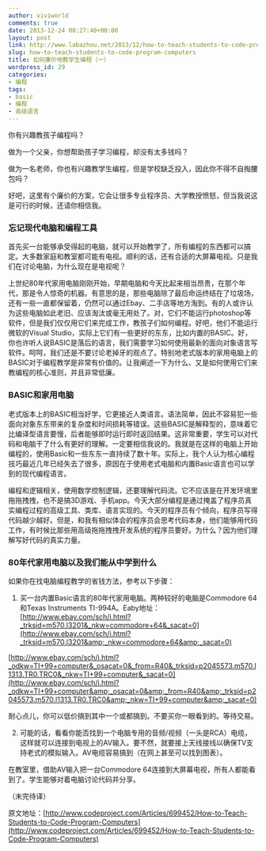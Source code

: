 ```yaml
---
author: viviworld
comments: true
date: 2013-12-24 08:27:40+00:00
layout: post
link: http://www.labazhou.net/2013/12/how-to-teach-students-to-code-program-computers/
slug: how-to-teach-students-to-code-program-computers
title: 如何廉价地教学生编程（一）
wordpress_id: 29
categories:
- 编程
tags:
- basic
- 编程
- 高级语言
---
```


你有兴趣教孩子编程吗？

做为一个父亲，你想帮助孩子学习编程，却没有太多钱吗？

做为一名老师，你也有兴趣教学生编程，但是学校缺乏投入，因此你不得不自掏腰包吗？

好吧，这里有个廉价的方案，它会让很多专业程序员、大学教授愤怒，但当我说这是可行的时候，还请你相信我。

### 忘记现代电脑和编程工具

首先买一台能够承受得起的电脑，就可以开始教学了，所有编程的东西都可以搞定。大多数家庭和教室都可能有电视。顺利的话，还有合适的大屏幕电视。只是我们在讨论电脑，为什么现在是电视呢？

上世纪80年代家用电脑刚刚开始，早期电脑和今天比起来相当昂贵，在那个年代，那是令人惊奇的机器。有意思的是，那些电脑除了最后命运终结在了垃圾场，还有一些一直都保留着，仍然可以通过Ebay、二手店等地方淘到。有的人或许认为这些电脑如此老旧、应该淘汰或毫无用处了。对，它们不能运行photoshop等软件，但是我们仅仅用它们来完成工作，教孩子们如何编程。好吧，他们不能运行微软的Visual Studio，实际上它们有一些更好的东东，比如内置的BASIC。好，你也许听人说BASIC是落后的语言，我们需要学习如何使用最新的面向对象语言写软件。呵呵，我们还是不要讨论老掉牙的观点了。特别地老式版本的家用电脑上的BASIC对于编程教学是非常有价值的。让我阐述一下为什么、又是如何使用它们来教编程的核心准则，并且非常低廉。

### BASIC和家用电脑

老式版本上的BASIC相当好学，它更接近人类语言。语法简单，因此不容易犯一些面向对象东东带来的复杂度和时间损耗等错误。这些BASIC是解释型的，意味着它比编译型语言要慢，后者能够即时运行即时返回结果。这非常重要，学生可以对代码和电脑干了什么有更好的理解。一定要相信我说的。我就是在这样的电脑上开始编程的，使用Basic和一些东东一直持续了数十年。实际上，我个人认为核心编程技巧最近几年已经失去了很多，原因在于使用老式电脑和内置Basic语言也可以学到的现代编程语言。

编程和逻辑相关，使用数学控制逻辑，还要理解代码流。它不应该是在开发环境里拖拖拽拽，也不是搞3D游戏、手机app。今天大部分编程是通过掩盖了程序员真实编程过程的高级工具、类库、语言实现的。今天的程序员有个倾向，程序员写得代码越少越好。但是，和我有相似体会的程序员会思考代码本身，他们能够用代码工作，有时候比那些用高级拖拖拽拽开发系统的程序员要好。为什么？因为他们理解写好代码的真实力量。

### 80年代家用电脑以及我们能从中学到什么

如果你在找电脑编程教学的省钱方法，参考以下步骤：

  1. 买一台内置Basic语言的80年代家用电脑。两种较好的电脑是Commodore 64和Texas Instruments TI-994A。Eaby地址：[http://www.ebay.com/sch/i.html?_trksid=m570.l3201&_nkw=commodore+64&_sacat=0](http://www.ebay.com/sch/i.html?_trksid=m570.l3201&amp;_nkw=commodore+64&amp;_sacat=0)

[http://www.ebay.com/sch/i.html?_odkw=TI+99+computer&_osacat=0&_from=R40&_trksid=p2045573.m570.l1313.TR0.TRC0&_nkw=TI+99+computer&_sacat=0](http://www.ebay.com/sch/i.html?_odkw=TI+99+computer&amp;_osacat=0&amp;_from=R40&amp;_trksid=p2045573.m570.l1313.TR0.TRC0&amp;_nkw=TI+99+computer&amp;_sacat=0)

耐心点儿，你可以低价搞到其中一个或都搞到。不要买你一眼看到的。等待交易。

  2. 可能的话，看看你能否找到一个电脑专用的音频/视频（一头是RCA）电缆，这样就可以连接到电视上的AV输入。要不然，就要接上天线接线以确保TV支持老式的模拟输入。AV电缆容易搞到（在网上甚至可以找到图表）。

在教室里，借助AV输入把一台Commodore 64连接到大屏幕电视，所有人都能看到了。学生能够对着电脑讨论代码并分享。

（未完待译）

  


原文地址：[http://www.codeproject.com/Articles/699452/How-to-Teach-Students-to-Code-Program-Computers](http://www.codeproject.com/Articles/699452/How-to-Teach-Students-to-Code-Program-Computers)

  

